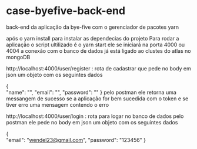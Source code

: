# case-byefive-back-end
back-end da aplicação da bye-five com o gerenciador de pacotes yarn

após o yarn install para instalar as dependecias do projeto 
Para rodar a aplicação o script ultilizado é o yarn start ele se iniciará na porta 4000 ou 4004
a conexão com o banco de dados já está ligado ao clustes do atlas no mongoDB

http://localhost:4000/user/register : rota de cadastrar que pede no body em json um objeto com os seguintes dados

{  
    "name": "",
    "email": "",
    "password": "" 
}
pelo postman ele retorna uma messangem de sucesso se a aplicação for bem sucedida com o token e se tiver erro uma mensagem contendo o erro

http://localhost:4000/user/login : rota para logar no banco de dados pelo postman ele pede no body em json um objeto com os seguintes dados 

{  
    "email": "wendel23@gmail.com",
    "password": "123456" 
}

